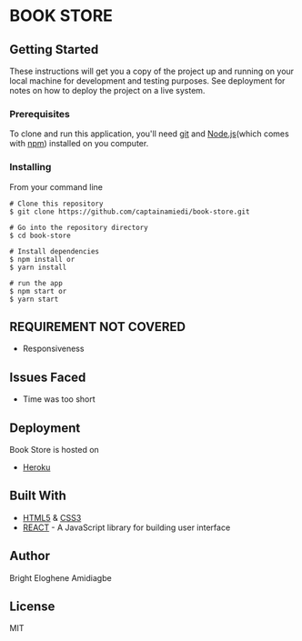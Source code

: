 #  BOOK STORE

## Getting Started

These instructions will get you a copy of the project up and running on your local machine for development and testing purposes. See deployment for notes on how to deploy the project on a live system.

### Prerequisites

To clone and run this application, you'll need [git](https://git-scm.com/downloads) and [Node.js](https://nodejs.org/en/download/)(which comes with [npm](https://www.npmjs.com/)) installed on you computer.

### Installing

From your command line
```
# Clone this repository
$ git clone https://github.com/captainamiedi/book-store.git

# Go into the repository directory
$ cd book-store

# Install dependencies
$ npm install or
$ yarn install

# run the app
$ npm start or 
$ yarn start
```

## REQUIREMENT NOT COVERED
* Responsiveness

## Issues Faced
* Time was too short

## Deployment

Book Store is hosted on
* [Heroku](https://pedantic-hodgkin-028bb8.netlify.app)

## Built With

* [HTML5](https://developer.mozilla.org/en-US/docs/Web/Guide/HTML/HTML5) & [CSS3](https://developer.mozilla.org/en-US/docs/Web/CSS/CSS3)
* [REACT](https://reactjs.org/) - A JavaScript library for building user interface

## Author
Bright Eloghene Amidiagbe

## License
MIT